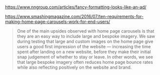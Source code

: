 https://www.nngroup.com/articles/fancy-formatting-looks-like-an-ad/

https://www.smashingmagazine.com/2016/07/ten-requirements-for-making-home-page-carousels-work-for-end-users/

> One of the main upsides observed with home page carousels is that they are an easy way to include large and bespoke imagery. We saw during testing that large and custom images on the home page give users a good first impression of the website — increasing the time spent after landing on a new website, before they make their initial snap judgement of whether to stay or leave. In other words, we see that large bespoke imagery often reduces home page bounce rates while also reflecting positively on the website and brand.